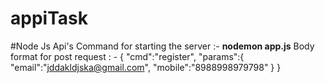 # appiTask
#Node Js Api's
Command for starting the server :- **nodemon app.js**
Body format for post request : - 
{
	"cmd":"register",
	"params":{
		"email":"jddakldjska@gmail.com",
	    "mobile":"8988998979798"
	}
}
